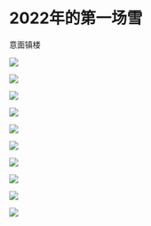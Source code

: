 # 2022年的第一场雪

意面镇楼

![](https://fudongdong-statics.oss-cn-beijing.aliyuncs.com/images/20220123/19944f72b67a41c8ab540f84a9f92c90.png?x-oss-process=image/resize,w_800/quality,q_80)


![](https://fudongdong-statics.oss-cn-beijing.aliyuncs.com/images/20220123/f414e7c48b83488bbaa01c306fa813d3.png?x-oss-process=image/resize,w_800/quality,q_80)


![](https://fudongdong-statics.oss-cn-beijing.aliyuncs.com/images/20220123/f6b7f5cec4ff4013a3883727e8a880c5.png?x-oss-process=image/resize,w_800/quality,q_80)

![](https://fudongdong-statics.oss-cn-beijing.aliyuncs.com/images/20220123/2aa5f7747b9544a2bf721f12d8863acc.png?x-oss-process=image/resize,w_800/quality,q_80)

![](https://fudongdong-statics.oss-cn-beijing.aliyuncs.com/images/20220123/da52c0aecde248fa85eb2566623d37e4.png?x-oss-process=image/resize,w_800/quality,q_80)

![](https://fudongdong-statics.oss-cn-beijing.aliyuncs.com/images/20220123/f3d39c796f374c7d827cf682fd8cd6b7.png?x-oss-process=image/resize,w_800/quality,q_80)

![](https://fudongdong-statics.oss-cn-beijing.aliyuncs.com/images/20220123/357104453c74447da1bedf364125d5c7.png?x-oss-process=image/resize,w_800/quality,q_80)

![](https://fudongdong-statics.oss-cn-beijing.aliyuncs.com/images/20220123/8223759e6285409a8e063660ba3ab5de.png?x-oss-process=image/resize,w_800/quality,q_80)

![](https://fudongdong-statics.oss-cn-beijing.aliyuncs.com/images/20220123/57c0091219a0465899257da8b0050a86.png?x-oss-process=image/resize,w_800/quality,q_80)

![](https://fudongdong-statics.oss-cn-beijing.aliyuncs.com/images/20220123/9e1ba343387f4b31b4621735622315e2.png?x-oss-process=image/resize,w_800/quality,q_80)

